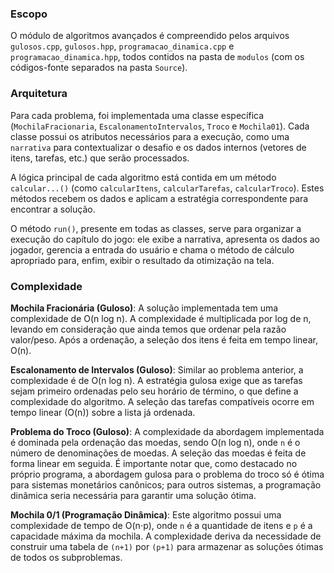### **Escopo**

O módulo de algoritmos avançados é compreendido pelos arquivos `gulosos.cpp`, `gulosos.hpp`, `programacao_dinamica.cpp` e `programacao_dinamica.hpp`, todos contidos na pasta de `modulos` (com os códigos-fonte separados na pasta `Source`).

### **Arquitetura**

Para cada problema, foi implementada uma classe específica (`MochilaFracionaria`, `EscalonamentoIntervalos`, `Troco` e `Mochila01`). Cada classe possui os atributos necessários para a execução, como uma `narrativa` para contextualizar o desafio e os dados internos (vetores de itens, tarefas, etc.) que serão processados.

A lógica principal de cada algoritmo está contida em um método `calcular...()` (como `calcularItens`, `calcularTarefas`, `calcularTroco`). Estes métodos recebem os dados e aplicam a estratégia correspondente para encontrar a solução.

O método `run()`, presente em todas as classes, serve para organizar a execução do capítulo do jogo: ele exibe a narrativa, apresenta os dados ao jogador, gerencia a entrada do usuário e chama o método de cálculo apropriado para, enfim, exibir o resultado da otimização na tela.

### **Complexidade**

**Mochila Fracionária (Guloso)**: A solução implementada tem uma complexidade de O(n log n). A complexidade é multiplicada por log de n, levando em consideração que ainda temos que ordenar pela razão valor/peso. Após a ordenação, a seleção dos itens é feita em tempo linear, O(n).

**Escalonamento de Intervalos (Guloso)**: Similar ao problema anterior, a complexidade é de O(n log n). A estratégia gulosa exige que as tarefas sejam primeiro ordenadas pelo seu horário de término, o que define a complexidade do algoritmo. A seleção das tarefas compatíveis ocorre em tempo linear (O(n)) sobre a lista já ordenada.

**Problema do Troco (Guloso)**: A complexidade da abordagem implementada é dominada pela ordenação das moedas, sendo O(n log n), onde `n` é o número de denominações de moedas. A seleção das moedas é feita de forma linear em seguida. É importante notar que, como destacado no próprio programa, a abordagem gulosa para o problema do troco só é ótima para sistemas monetários canônicos; para outros sistemas, a programação dinâmica seria necessária para garantir uma solução ótima.

**Mochila 0/1 (Programação Dinâmica)**: Este algoritmo possui uma complexidade de tempo de O(n⋅p), onde `n` é a quantidade de itens e `p` é a capacidade máxima da mochila. A complexidade deriva da necessidade de construir uma tabela de `(n+1)` por `(p+1)` para armazenar as soluções ótimas de todos os subproblemas.